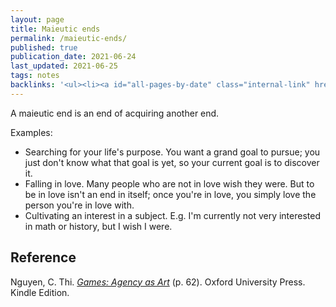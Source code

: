 ```yaml
---
layout: page
title: Maieutic ends
permalink: /maieutic-ends/
published: true
publication_date: 2021-06-24
last_updated: 2021-06-25
tags: notes
backlinks: '<ul><li><a id="all-pages-by-date" class="internal-link" href="/all-pages-by-date/">All pages by date</a></li><li><a id="notes" class="internal-link" href="/notes/">Notes</a></li></ul>'
---
```


A maieutic end is an end of acquiring another end.

Examples:

- Searching for your life's purpose. You want a grand goal to pursue; you just don't know what that goal is yet, so your current goal is to discover it.
- Falling in love. Many people who are not in love wish they were. But to be in love isn't an end in itself; once you're in love, you simply love the person you're in love with.
- Cultivating an interest in a subject. E.g. I'm currently not very interested in math or history, but I wish I were.

## Reference

Nguyen, C. Thi. <a id="nguyen-games" class="internal-link" href="/nguyen-games/">*Games: Agency as Art*</a> (p. 62). Oxford University Press. Kindle Edition.
